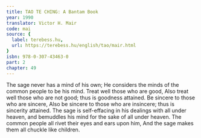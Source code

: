 ```yaml
---
title: TAO TE CHING: A Bantam Book
year: 1990
translator: Victor H. Mair
code: mai
source: {
  label: terebess.hu,
  url: https://terebess.hu/english/tao/mair.html
}
isbn: 978-0-307-43463-0
part: 2
chapter: 49
---
```

The sage never has a mind of his own;
He considers the minds of the common people to be his mind.
Treat well those who are good,
Also treat well those who are not good;
thus is goodness attained.
Be sincere to those who are sincere,
Also be sincere to those who are insincere;
thus is sincerity attained.
The sage is self-effacing in his dealings with all under heaven, and bemuddles his mind for the sake of all under heaven.
The common people all rivet their eyes and ears upon him,
And the sage makes them all chuckle like children.